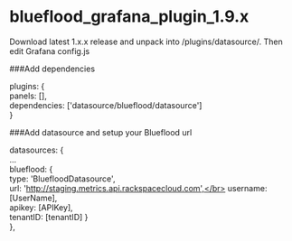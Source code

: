 # blueflood_grafana_plugin_1.9.x

Download latest 1.x.x release and unpack into <your grafana installation>/plugins/datasource/.
Then edit Grafana config.js

###Add dependencies</br>

plugins: { </br>
  panels: [],</br>
  dependencies: ['datasource/blueflood/datasource']</br>
}</br>

###Add datasource and setup your Blueflood url</br>

datasources: {</br>
  ...</br>
  blueflood: {</br>
    type: 'BluefloodDatasource',</br>
    url: 'http://staging.metrics.api.rackspacecloud.com',</br>
    username: [UserName],</br>
    apikey: [APIKey],</br>
    tenantID: [tenantID]
  }</br>
  },</br>
